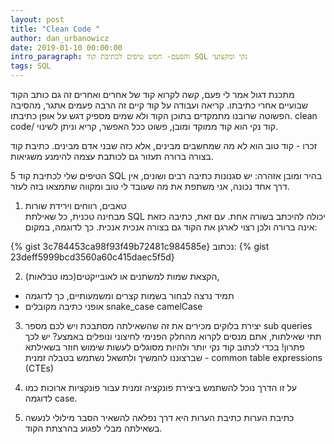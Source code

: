 ```yaml
---
layout: post
title: "Clean Code "
author: dan_urbanowicz
date: 2019-01-10 00:00:00
intro_paragraph: והפעם- חמש טיפים לכתיבת קוד SQL נקי ומקצועי
tags: SQL
---
```

מתכנת דגול אמר לי פעם, קשה לקרוא קוד של אחרים ואחרים זה גם כותב הקוד שבועיים אחרי כתיבתו.
קריאה ועבודה על קוד קיים זה הרבה פעמים אתגר, מהסיבה הפשוטה שרובנו מתמקדים בתוכן הקוד ולא שמים מספיק דגש על אופן כתיבתו.
clean code/ קוד נקי 
הוא קוד ממוקד ומובן, פשוט ככל האפשר, קריא וניתן לשינוי.

זכרו - קוד טוב הוא לא מה שמחשבים מבינים, אלא כזה שבני אדם מבינים. 
כתיבת קוד בצורה ברורה תעזור גם לכותבת עצמה להימנע משגיאות.

5 הטיפים שלי לכתיבת קוד SQL בהיר ומובן 
אזהרה: יש סגנונות כתיבה רבים ושונים, אין דרך אחד נכונה, אני משתפת את מה שעובד לי טוב ומקווה שתמצאו בזה לעזר.

1. טאבים, רווחים וירידת שורות <br>
מבחינה טכנית, כל שאילתת SQL יכולה להיכתב בשורה אחת. עם זאת, כתיבה כזאת אינה ברורה ולכן רצוי לארגן את הקוד גם בצורה אנכית אנכית.
כך לדוגמה, במקום:

{% gist 3c784453ca98f93f49b72481c984585e}
נכתוב:
{% gist 23deff5999bcd3560a60c415daec5f5d}

2. הקצאת שמות למשתנים או לאובייקטים(כמו טבלאות), 
* תמיד נרצה לבחור בשמות קצרים ומשמעותיים, כך לדוגמה
* אופני כתיבה מקובלים snake_case camelCase


3. יצירת בלוקים 
מכירים את זה שהשאילתה מסתבכת ויש לכם מספר sub queries תתי שאילתות, אתם מנסים לקרוא מהחלק הפנימי לחיצוני ונופלים באמצע? יש לכך פתרון!
בכדי לכתוב קוד נקי יותר ולהיות מסוגלים לעשות שימוש חוזר בשאילתא שברצוננו להמשיך ולתשאל נשתמש בטבלה זמנית - common table expressions (CTEs) 

4. על זו הדרך נוכל להשתמש ביצירת פונקציה זמנית עבור פונקציות ארוכות כמו לדוגמה case.

5. כתיבת הערות
כתיבת הערות היא דרך נפלאה להשאיר הסבר מילולי לנעשה בשאילתה מבלי לפגוע בהרצתת הקוד.


